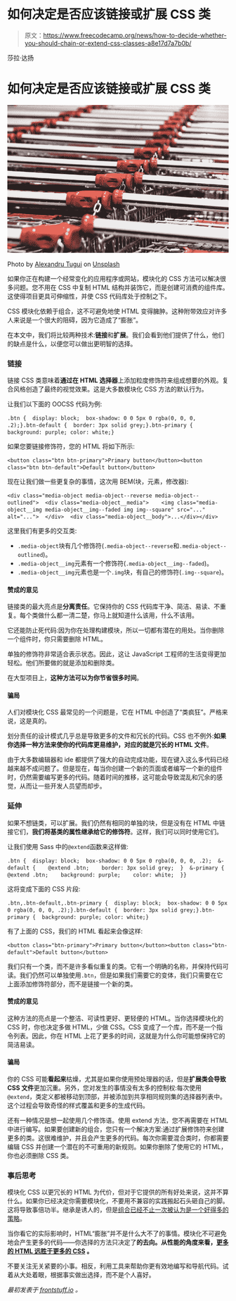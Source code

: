 # 如何决定是否应该链接或扩展 CSS 类

> 原文：<https://www.freecodecamp.org/news/how-to-decide-whether-you-should-chain-or-extend-css-classes-a8e17d7a7b0b/>

莎拉·达扬

# 如何决定是否应该链接或扩展 CSS 类

![DiJbWWgVzuJr0Rmgm4B1vUIHQPSQfewbwNji](img/ba922eb53396ac2a30856b9a97dceff4.png)

Photo by [Alexandru Tugui](https://unsplash.com/photos/-inuQpBGbgI?utm_source=unsplash&utm_medium=referral&utm_content=creditCopyText) on [Unsplash](https://unsplash.com/search/photos/chain?utm_source=unsplash&utm_medium=referral&utm_content=creditCopyText)

如果你正在构建一个经常变化的应用程序或网站，模块化的 CSS 方法可以解决很多问题。您不用在 CSS 中复制 HTML 结构并装饰它，而是创建可消费的组件库。这使得项目更具可伸缩性，并使 CSS 代码库处于控制之下。

CSS 模块化依赖于组合，这不可避免地使 HTML 变得臃肿。这种附带效应对许多人来说是一个很大的阻碍，因为它造成了“膨胀”。

在本文中，我们将比较两种技术:**链接**和**扩展**。我们会看到他们提供了什么，他们的缺点是什么，以便您可以做出更明智的选择。

### 链接

链接 CSS 类意味着**通过在 HTML 选择器**上添加粒度修饰符来组成想要的外观。复合风格创造了最终的视觉效果。这是大多数模块化 CSS 方法的默认行为。

让我们以下面的 OOCSS 代码为例:

```
.btn {  display: block;  box-shadow: 0 0 5px 0 rgba(0, 0, 0, .2);}.btn-default {  border: 3px solid grey;}.btn-primary {  background: purple; color: white;}
```

如果您要链接修饰符，您的 HTML 将如下所示:

```
<button class="btn btn-primary">Primary button</button><button class="btn btn-default">Default button</button>
```

现在让我们做一些更复杂的事情，这次用 BEM(块，元素，修改器):

```
<div class="media-object media-object--reverse media-object--outlined">  <div class="media-object__media">    <img class="media-object__img media-object__img--faded img img--square" src="..." alt="...">  </div>  <div class="media-object__body">...</div></div>
```

这里我们有更多的交互类:

*   `.media-object`块有几个修饰符(`.media-object--reverse`和`.media-object--outlined`)。
*   `.media-object__img`元素有一个修饰符(`.media-object__img--faded`)。
*   `.media-object__img`元素也是一个`.img`块，有自己的修饰符(`.img--square`)。

#### 赞成的意见

链接类的最大亮点是**分离责任**。它保持你的 CSS 代码库干净、简洁、易读、不重复。每个类做什么都一清二楚，你马上就知道什么该用，什么不该用。

它还能防止死代码:因为你在处理构建模块，所以一切都有潜在的用处。当你删除一个组件时，你只需要删除 HTML。

单独的修饰符非常适合表示状态。因此，这让 JavaScript 工程师的生活变得更加轻松。他们所要做的就是添加和删除类。

在大型项目上，**这种方法可以为你节省很多时间**。

#### 骗局

人们对模块化 CSS 最常见的一个问题是，它在 HTML 中创造了“类疯狂”。严格来说，这是真的。

划分责任的设计模式几乎总是导致更多的文件和冗长的代码。CSS 也不例外:**如果你选择一种方法来使你的代码库更易维护，对应的就是冗长的 HTML 文件**。

由于大多数编辑器和 ide 都提供了强大的自动完成功能，现在键入这么多代码已经越来越不成问题了。但是现在，每当你创建一个新的页面或者编写一个新的组件时，仍然需要编写更多的代码。随着时间的推移，这可能会导致混乱和冗余的感觉，从而让一些开发人员望而却步。

### 延伸

如果不想链类，可以扩展。我们仍然有相同的单独的块，但是没有在 HTML 中链接它们，**我们将基类的属性继承给它的修饰符**。这样，我们可以同时使用它们。

让我们使用 Sass 中的`@extend`函数来这样做:

```
.btn {  display: block;  box-shadow: 0 0 5px 0 rgba(0, 0, 0, .2);  &-default {    @extend .btn;    border: 3px solid grey;  }  &-primary {    @extend .btn;    background: purple;    color: white;  }}
```

这将变成下面的 CSS 片段:

```
.btn,.btn-default,.btn-primary {  display: block;  box-shadow: 0 0 5px 0 rgba(0, 0, 0, .2);}.btn-default {  border: 3px solid grey;}.btn-primary {  background: purple; color: white;}
```

有了上面的 CSS，我们的 HTML 看起来会像这样:

```
<button class="btn-primary">Primary button</button><button class="btn-default">Default button</button>
```

我们只有一个类，而不是许多看似重复的类。它有一个明确的名称，并保持代码可读。我们仍然可以单独使用`.btn`，但是如果我们需要它的变体，我们只需要在它上面添加修饰符部分，而不是链接一个新的类。

#### 赞成的意见

这种方法的亮点是一个整洁、可读性更好、更轻便的 HTML。当你选择模块化的 CSS 时，你也决定多做 HTML，少做 CSS。CSS 变成了一个库，而不是一个指令列表。因此，你在 HTML 上花了更多的时间，这就是为什么你可能想保持它的简洁易读。

#### 骗局

你的 CSS 可能**看起来**枯燥，尤其是如果你使用预处理器的话，但是**扩展类会导致 CSS 文件**更加沉重。另外，您对发生的事情没有太多的控制权:每次使用`@extend`，类定义都被移动到顶部，并被添加到共享相同规则集的选择器列表中。这个过程会导致奇怪的样式覆盖和更多的生成代码。

还有一种情况是想一起使用几个修饰语。使用 extend 方法，您不再需要在 HTML 中进行编写。如果要创建新的组合，您只有一个解决方案:通过扩展修饰符来创建更多的类。这很难维护，并且会产生更多的代码。每次你需要混合类时，你都需要编辑 CSS 并创建一个潜在的不可重用的新规则。如果你删除了使用它的 HTML，你也必须删除 CSS 类。

### 事后思考

模块化 CSS 以更冗长的 HTML 为代价，但对于它提供的所有好处来说，这并不算什么。如果你已经决定你需要模块化，不要用不兼容的实践搬起石头砸自己的脚。这将导致事倍功半。继承是诱人的，但是[组合已经不止一次被认为是一个好得多的策略](https://en.wikipedia.org/wiki/Composition_over_inheritance)。

当你看它的实际影响时，HTML“膨胀”并不是什么大不了的事情。模块化不可避免地会产生更多的代码——你选择的方法只决定了**的去向。从性能的角度来看，[更多的 HTML 远胜于更多的 CSS](https://frontstuff.io/in-defense-of-utility-first-css#it-bloats-the-html) 。**

不要关注无关紧要的小事。相反，利用工具来帮助你更有效地编写和导航代码。试着从大处着眼，根据事实做出选择，而不是个人喜好。

*最初发表于 [frontstuff.io](https://frontstuff.io/should-you-chain-or-extend-css-classes) 。*